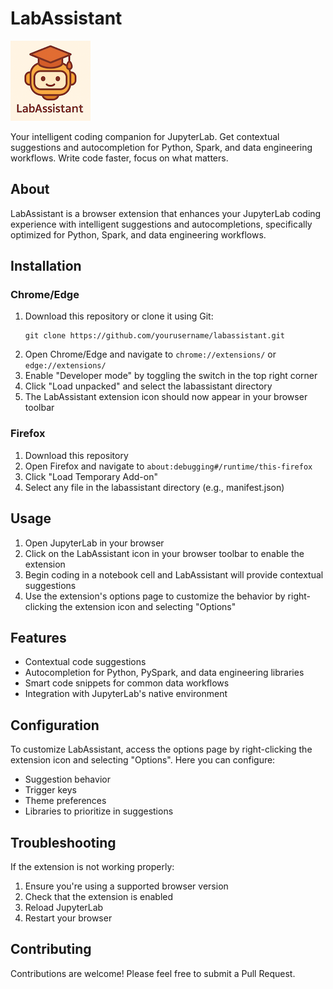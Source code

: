 # LabAssistant

<img src="icons/icon128.png" alt="LabAssistant Logo" width="128" height="128"/>

Your intelligent coding companion for JupyterLab. Get contextual suggestions and autocompletion for Python, Spark, and data engineering workflows. Write code faster, focus on what matters.

## About

LabAssistant is a browser extension that enhances your JupyterLab coding experience with intelligent suggestions and autocompletions, specifically optimized for Python, Spark, and data engineering workflows.

## Installation

### Chrome/Edge

1. Download this repository or clone it using Git:
   ```
   git clone https://github.com/yourusername/labassistant.git
   ```
2. Open Chrome/Edge and navigate to `chrome://extensions/` or `edge://extensions/`
3. Enable "Developer mode" by toggling the switch in the top right corner
4. Click "Load unpacked" and select the labassistant directory
5. The LabAssistant extension icon should now appear in your browser toolbar

### Firefox

1. Download this repository
2. Open Firefox and navigate to `about:debugging#/runtime/this-firefox`
3. Click "Load Temporary Add-on"
4. Select any file in the labassistant directory (e.g., manifest.json)

## Usage

1. Open JupyterLab in your browser
2. Click on the LabAssistant icon in your browser toolbar to enable the extension
3. Begin coding in a notebook cell and LabAssistant will provide contextual suggestions
4. Use the extension's options page to customize the behavior by right-clicking the extension icon and selecting "Options"

## Features

- Contextual code suggestions
- Autocompletion for Python, PySpark, and data engineering libraries
- Smart code snippets for common data workflows
- Integration with JupyterLab's native environment

## Configuration

To customize LabAssistant, access the options page by right-clicking the extension icon and selecting "Options". Here you can configure:

- Suggestion behavior
- Trigger keys
- Theme preferences
- Libraries to prioritize in suggestions

## Troubleshooting

If the extension is not working properly:

1. Ensure you're using a supported browser version
2. Check that the extension is enabled
3. Reload JupyterLab
4. Restart your browser

## Contributing

Contributions are welcome! Please feel free to submit a Pull Request.
